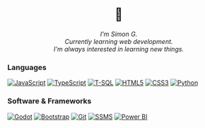 <h1 align="center">👋</h1>
<p align="center"><i>I'm Simon G.<br>  
  Currently learning web development.<br>
  I'm always interested in learning new things.<br></i>
</p>

### Languages

[![JavaScript](https://img.shields.io/badge/javascript-black?style=for-the-badge&logo=javascript)](https://github.com/Simon-G1)
[![TypeScript](https://img.shields.io/badge/typescript-black?style=for-the-badge&logo=typescript)](https://github.com/Simon-G1)
[![T-SQL](https://img.shields.io/badge/tsql-black?style=for-the-badge&logo=microsoftsqlserver)](https://github.com/Simon-G1)
[![HTML5](https://img.shields.io/badge/html5-black?style=for-the-badge&logo=html5)](https://github.com/Simon-G1)
[![CSS3](https://img.shields.io/badge/css3-black?style=for-the-badge&logo=css3)](https://hub.docker.com/u/Simon-G1)
[![Python](https://img.shields.io/badge/python-black?style=for-the-badge&logo=python)](https://github.com/Simon-G1)


### Software & Frameworks
[![Godot](https://img.shields.io/badge/godot-black?style=for-the-badge&logo=godotengine)](https://github.com/Simon-G1)
[![Bootstrap](https://img.shields.io/badge/bootstrap-black?style=for-the-badge&logo=bootstrap)](https://github.com/Simon-G1)
[![Git](https://img.shields.io/badge/git-black?style=for-the-badge&logo=git)](https://github.com/Simon-G1)
[![SSMS](https://img.shields.io/badge/ssms-black?style=for-the-badge&logo=microsoftsqlserver)](https://github.com/Simon-G1)
[![Power BI](https://img.shields.io/badge/power%20bi-black?style=for-the-badge&logo=powerbi)](https://github.com/Simon-G1)




<!-- 
🌱 Currently learning: Web development<br>
🤝 Looking to collaborate on: <br>
💬 Talk to me about: <br>
📫 How to reach me:<br>


-->
